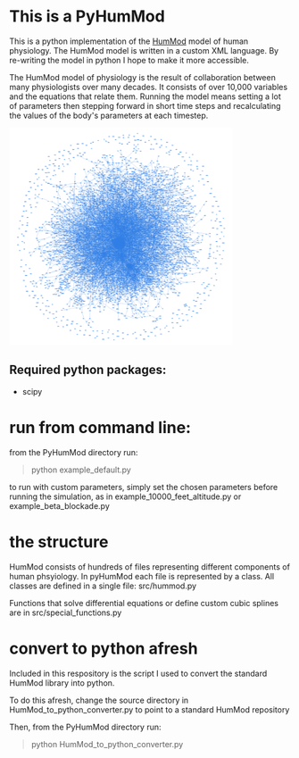 # This is a PyHumMod
This is a python implementation of the [HumMod](http://hummod.org/) model of human physiology. The HumMod model is written in a custom XML language. By re-writing the model in python I hope to make it more accessible.

The HumMod model of physiology is the result of collaboration between many physiologists over many decades. It consists of over 10,000 variables and the equations that relate them. Running the model means setting a lot of parameters then stepping forward in short time steps and recalculating the values of the body's parameters at each timestep.


<img src="https://github.com//HenryHoward/pyHumMod/blob/main/PyHumMod.png?raw=true" width="400">

## Required python packages:
- scipy


# run from command line:
from the PyHumMod directory run:
> python example_default.py

to run with custom parameters, simply set the chosen parameters before running the simulation, as in example_10000_feet_altitude.py or example_beta_blockade.py


# the structure
HumMod consists of hundreds of files representing different components of human phsyiology. In pyHumMod each file is represented by a class. All classes are defined in a single file: src/hummod.py

Functions that solve differential equations or define custom cubic splines are in src/special_functions.py


# convert to python afresh
Included in this respository is the script I used to convert the standard HumMod library into python.

To do this afresh, change the source directory in HumMod_to_python_converter.py to point to a standard HumMod repository

Then, from the PyHumMod directory run:
> python HumMod_to_python_converter.py

